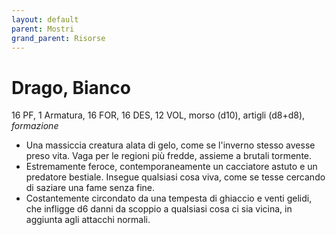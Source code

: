 ```yaml
---
layout: default
parent: Mostri
grand_parent: Risorse
---
```


# Drago, Bianco

16 PF, 1 Armatura, 16 FOR, 16 DES, 12 VOL, morso (d10), artigli (d8+d8), _formazione_

- Una massiccia creatura alata di gelo, come se l'inverno stesso avesse preso vita. Vaga per le regioni più fredde, assieme a brutali tormente.
- Estremamente feroce, contemporaneamente un cacciatore astuto e un predatore bestiale. Insegue qualsiasi cosa viva, come se tesse cercando di saziare una fame senza fine.
- Costantemente circondato da una tempesta di ghiaccio e venti gelidi, che infligge d6 danni da scoppio a qualsiasi cosa ci sia vicina, in aggiunta agli attacchi normali.